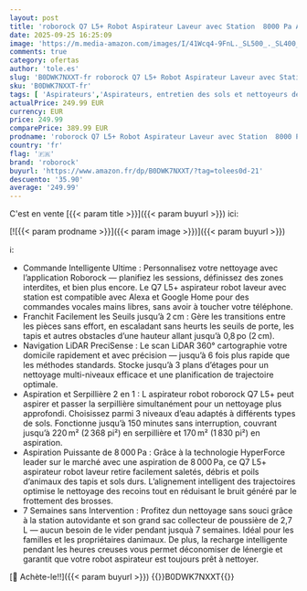 ```yaml
---
layout: post
title: 'roborock Q7 L5+ Robot Aspirateur Laveur avec Station  8000 Pa Aspiration  Vidange Automatique  Navigation LiDAR  3 Niveaux d eau  pour Poils d animaux/Tapis  App'
date: 2025-09-25 16:25:09
image: 'https://m.media-amazon.com/images/I/41Wcq4-9FnL._SL500_._SL400_.jpg'
comments: true
category: ofertas
author: 'tole.es'
slug: 'B0DWK7NXXT-fr roborock Q7 L5+ Robot Aspirateur Laveur avec Station 8000...'
sku: 'B0DWK7NXXT-fr'
tags: [ 'Aspirateurs','Aspirateurs, entretien des sols et nettoyeurs de vitres','Cuisine et Maison','Robots aspirateurs','roborock','🇫🇷', ]
actualPrice: 249.99 EUR
currency: EUR
price: 249.99
comparePrice: 389.99 EUR
prodname: 'roborock Q7 L5+ Robot Aspirateur Laveur avec Station  8000 Pa Aspiration  Vidange Automatique  Navigation LiDAR  3 Niveaux d eau  pour Poils d animaux/Tapis  App'
country: 'fr'
flag: '🇫🇷'
brand: 'roborock'
buyurl: 'https://www.amazon.fr/dp/B0DWK7NXXT/?tag=tolees0d-21'
descuento: '35.90'
average: '249.99'
---
```


C'est en vente [{{< param title >}}]({{< param buyurl >}}) ici:

[![{{< param prodname >}}]({{< param image >}})]({{< param buyurl >}})

ℹ️:

- Commande Intelligente Ultime : Personnalisez votre nettoyage avec l’application Roborock — planifiez les sessions, définissez des zones interdites, et bien plus encore. Le Q7 L5+ aspirateur robot laveur avec station est compatible avec Alexa et Google Home pour des commandes vocales mains libres, sans avoir à toucher votre téléphone.
- Franchit Facilement les Seuils jusqu’à 2 cm : Gère les transitions entre les pièces sans effort, en escaladant sans heurts les seuils de porte, les tapis et autres obstacles d’une hauteur allant jusqu’à 0,8 po (2 cm).
- Navigation LiDAR PreciSense : Le scan LiDAR 360° cartographie votre domicile rapidement et avec précision — jusqu’à 6 fois plus rapide que les méthodes standards. Stocke jusqu’à 3 plans d’étages pour un nettoyage multi-niveaux efficace et une planification de trajectoire optimale.
- Aspiration et Serpillière 2 en 1 : L aspirateur robot roborock Q7 L5+ peut aspirer et passer la serpillière simultanément pour un nettoyage plus approfondi. Choisissez parmi 3 niveaux d’eau adaptés à différents types de sols. Fonctionne jusqu’à 150 minutes sans interruption, couvrant jusqu’à 220 m² (2 368 pi²) en serpillière et 170 m² (1 830 pi²) en aspiration.
- Aspiration Puissante de 8 000 Pa : Grâce à la technologie HyperForce leader sur le marché avec une aspiration de 8 000 Pa, ce Q7 L5+ aspirateur robot laveur retire facilement saletés, débris et poils d’animaux des tapis et sols durs. L’alignement intelligent des trajectoires optimise le nettoyage des recoins tout en réduisant le bruit généré par le frottement des brosses.
- 7 Semaines sans Intervention : Profitez dun nettoyage sans souci grâce à la station autovidante et son grand sac collecteur de poussière de 2,7 L — aucun besoin de le vider pendant jusquà 7 semaines. Idéal pour les familles et les propriétaires danimaux. De plus, la recharge intelligente pendant les heures creuses vous permet déconomiser de lénergie et garantit que votre robot aspirateur est toujours prêt à nettoyer.

[🛒 Achète-le!!]({{< param buyurl >}})
{{<world>}}B0DWK7NXXT{{</world>}}
